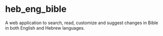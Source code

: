 # heb_eng_bible
A web application to search, read, customize and suggest changes in Bible in both English and Hebrew languages.

